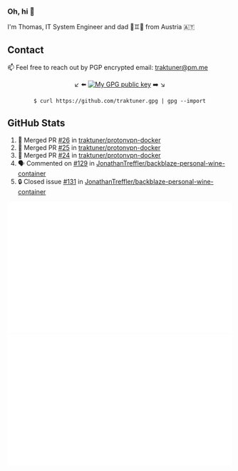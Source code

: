 ### Oh, hi 👋

I'm Thomas, IT System Engineer and dad 👶♊️👶 from Austria 🇦🇹

<!--
**traktuner/traktuner** is a ✨ _special_ ✨ repository because its `README.md` (this file) appears on your GitHub profile.

Here are some ideas to get you started:

- 🔭 I’m currently working on ...
- 🌱 I’m currently learning ...
- 👯 I’m looking to collaborate on ...
- 🤔 I’m looking for help with ...
- 💬 Ask me about ...
- 📫 How to reach me: ...
- 😄 Pronouns: ...
- ⚡ Fun fact: ...
-->

## Contact
📫 Feel free to reach out by PGP encrypted email:
traktuner@pm.me

<div align="center" markdown="1">

↙️ ⬅️ [![My GPG public key](https://img.shields.io/badge/PGP%20public%20key-6D4AFF?style=for-the-badge)](https://github.com/traktuner.gpg) ➡️ ↘️

```shell
$ curl https://github.com/traktuner.gpg | gpg --import
```

</div>

## GitHub Stats
<!--START_SECTION:activity-->
1. 🎉 Merged PR [#26](https://github.com/traktuner/protonvpn-docker/pull/26) in [traktuner/protonvpn-docker](https://github.com/traktuner/protonvpn-docker)
2. 🎉 Merged PR [#25](https://github.com/traktuner/protonvpn-docker/pull/25) in [traktuner/protonvpn-docker](https://github.com/traktuner/protonvpn-docker)
3. 🎉 Merged PR [#24](https://github.com/traktuner/protonvpn-docker/pull/24) in [traktuner/protonvpn-docker](https://github.com/traktuner/protonvpn-docker)
4. 🗣 Commented on [#129](https://github.com/JonathanTreffler/backblaze-personal-wine-container/pull/129#issuecomment-1965778103) in [JonathanTreffler/backblaze-personal-wine-container](https://github.com/JonathanTreffler/backblaze-personal-wine-container)
5. 🔒 Closed issue [#131](https://github.com/JonathanTreffler/backblaze-personal-wine-container/issues/131) in [JonathanTreffler/backblaze-personal-wine-container](https://github.com/JonathanTreffler/backblaze-personal-wine-container)
<!--END_SECTION:activity-->

![](https://github.com/traktuner/traktuner/blob/master/generated/overview.svg)
![](https://github.com/traktuner/traktuner/blob/master/generated/languages.svg)
